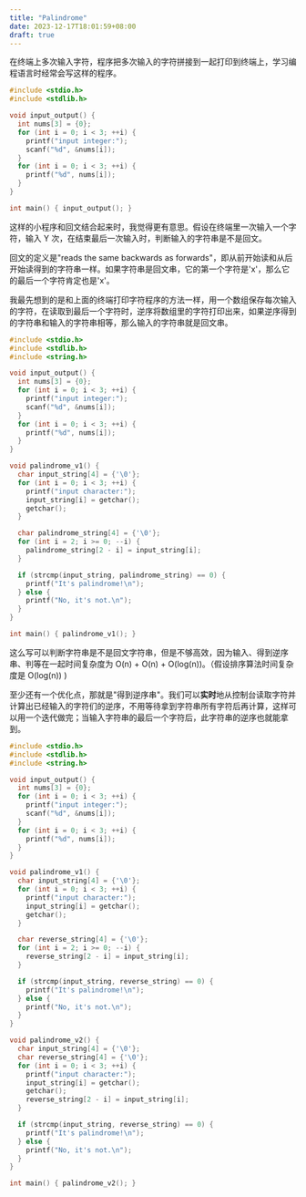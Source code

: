 ```yaml
---
title: "Palindrome"
date: 2023-12-17T18:01:59+08:00
draft: true
---
```


在终端上多次输入字符，程序把多次输入的字符拼接到一起打印到终端上，学习编程语言时经常会写这样的程序。
```C
#include <stdio.h>
#include <stdlib.h>

void input_output() {
  int nums[3] = {0};
  for (int i = 0; i < 3; ++i) {
    printf("input integer:");
    scanf("%d", &nums[i]);
  }
  for (int i = 0; i < 3; ++i) {
    printf("%d", nums[i]);
  }
}

int main() { input_output(); }

```
这样的小程序和回文结合起来时，我觉得更有意思。假设在终端里一次输入一个字符，输入 Y 次，在结束最后一次输入时，判断输入的字符串是不是回文。

回文的定义是"reads the same backwards as forwards"，即从前开始读和从后开始读得到的字符串一样。如果字符串是回文串，它的第一个字符是'x'，那么它的最后一个字符肯定也是'x'。

我最先想到的是和上面的终端打印字符程序的方法一样，用一个数组保存每次输入的字符，在读取到最后一个字符时，逆序将数组里的字符打印出来，如果逆序得到的字符串和输入的字符串相等，那么输入的字符串就是回文串。
```c
#include <stdio.h>
#include <stdlib.h>
#include <string.h>

void input_output() {
  int nums[3] = {0};
  for (int i = 0; i < 3; ++i) {
    printf("input integer:");
    scanf("%d", &nums[i]);
  }
  for (int i = 0; i < 3; ++i) {
    printf("%d", nums[i]);
  }
}

void palindrome_v1() {
  char input_string[4] = {'\0'};
  for (int i = 0; i < 3; ++i) {
    printf("input character:");
    input_string[i] = getchar();
    getchar();
  }

  char palindrome_string[4] = {'\0'};
  for (int i = 2; i >= 0; --i) {
    palindrome_string[2 - i] = input_string[i];
  }

  if (strcmp(input_string, palindrome_string) == 0) {
    printf("It's palindrome!\n");
  } else {
    printf("No, it's not.\n");
  }
}

int main() { palindrome_v1(); }
```
这么写可以判断字符串是不是回文字符串，但是不够高效，因为输入、得到逆序串、判等在一起时间复杂度为 O(n) + O(n) + O(log(n))。（假设排序算法时间复杂度是 O(log(n)) )  

至少还有一个优化点，那就是"得到逆序串"。我们可以**实时**地从控制台读取字符并计算出已经输入的字符们的逆序，不用等待拿到字符串所有字符后再计算，这样可以用一个迭代做完；当输入字符串的最后一个字符后，此字符串的逆序也就能拿到。
```c
#include <stdio.h>
#include <stdlib.h>
#include <string.h>

void input_output() {
  int nums[3] = {0};
  for (int i = 0; i < 3; ++i) {
    printf("input integer:");
    scanf("%d", &nums[i]);
  }
  for (int i = 0; i < 3; ++i) {
    printf("%d", nums[i]);
  }
}

void palindrome_v1() {
  char input_string[4] = {'\0'};
  for (int i = 0; i < 3; ++i) {
    printf("input character:");
    input_string[i] = getchar();
    getchar();
  }

  char reverse_string[4] = {'\0'};
  for (int i = 2; i >= 0; --i) {
    reverse_string[2 - i] = input_string[i];
  }

  if (strcmp(input_string, reverse_string) == 0) {
    printf("It's palindrome!\n");
  } else {
    printf("No, it's not.\n");
  }
}

void palindrome_v2() {
  char input_string[4] = {'\0'};
  char reverse_string[4] = {'\0'};
  for (int i = 0; i < 3; ++i) {
    printf("input character:");
    input_string[i] = getchar();
    getchar();
    reverse_string[2 - i] = input_string[i];
  }

  if (strcmp(input_string, reverse_string) == 0) {
    printf("It's palindrome!\n");
  } else {
    printf("No, it's not.\n");
  }
}

int main() { palindrome_v2(); }
```
